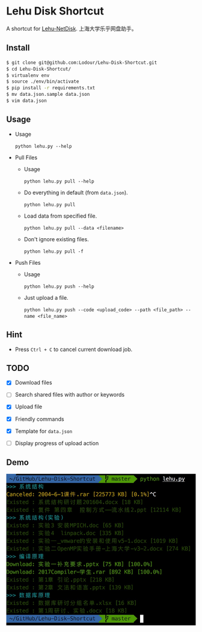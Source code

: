 # Lehu Disk Shortcut
A shortcut for [Lehu-NetDisk](http://disk.lehu.shu.edu.cn/).
上海大学乐乎网盘助手。

## Install
```bash
$ git clone git@github.com:Lodour/Lehu-Disk-Shortcut.git
$ cd Lehu-Disk-Shortcut/
$ virtualenv env
$ source ./env/bin/activate
$ pip install -r requirements.txt
$ mv data.json.sample data.json
$ vim data.json
```

## Usage
* Usage

    `python lehu.py --help`

* Pull Files
	* Usage
	
	    `python lehu.py pull --help`

	* Do everything in default (from `data.json`).
	
	    `python lehu.py pull`

	* Load data from specified file.
	
	    `python lehu.py pull --data <filename>`

	* Don't ignore existing files.
	
	    `python lehu.py pull -f`

* Push Files
	* Usage
	
	    `python lehu.py push --help`

	* Just upload a file.
	
	    `python lehu.py push --code <upload_code> --path <file_path> --name <file_name>`


## Hint
* Press `Ctrl + C` to cancel current download job.


## TODO
- [x] Download files
- [ ] Search shared files with author or keywords
- [x] Upload file
- [x] Friendly commands
- [x] Template for `data.json`
- [ ] Display progress of upload action


## Demo
![demo](https://github.com/Lodour/Lehu-Disk-Shortcut/raw/master/demo.jpeg)

